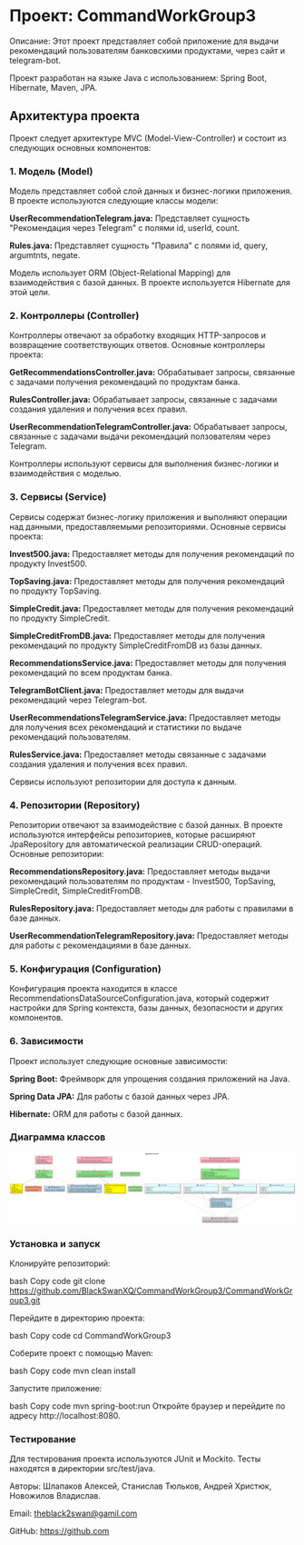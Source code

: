 # Проект: CommandWorkGroup3 

Описание:
Этот проект представляет собой приложение для выдачи рекомендаций пользователям банковскими продуктами, через сайт и telegram-bot.

Проект разработан на языке Java с использованием: Spring Boot, Hibernate, Maven, JPA.

## Архитектура проекта

Проект следует архитектуре MVC (Model-View-Controller) и состоит из следующих основных компонентов:

### 1. Модель (Model)
Модель представляет собой слой данных и бизнес-логики приложения. В проекте используются следующие классы модели:

**UserRecommendationTelegram.java:**  Представляет сущность "Рекомендация через Telegram" с полями id, userId, count.

**Rules.java:**  Представляет сущность "Правила" с полями id, query, argumtnts, negate.

Модель использует ORM (Object-Relational Mapping) для взаимодействия с базой данных. В проекте используется Hibernate для этой цели.

### 2. Контроллеры (Controller)
Контроллеры отвечают за обработку входящих HTTP-запросов и возвращение соответствующих ответов. Основные контроллеры проекта:

**GetRecommendationsController.java:**  Обрабатывает запросы, связанные с задачами получения рекомендаций по продуктам банка.

**RulesController.java:** Обрабатывает запросы, связанные с задачами создания удаления и получения всех правил.

**UserRecommendationTelegramController.java:**  Обрабатывает запросы, связанные с задачами выдачи рекомендаций ползователям через Telegram.

Контроллеры используют сервисы для выполнения бизнес-логики и взаимодействия с моделью.

### 3. Сервисы (Service)

Сервисы содержат бизнес-логику приложения и выполняют операции над данными, предоставляемыми репозиториями. Основные сервисы проекта:

**Invest500.java:**  Предоставляет методы для получения рекомендаций по продукту Invest500.

**TopSaving.java:**  Предоставляет методы для получения рекомендаций по продукту TopSaving.

**SimpleCredit.java:**  Предоставляет методы для получения рекомендаций по продукту SimpleCredit.

**SimpleCreditFromDB.java:**  Предоставляет методы для получения рекомендаций по продукту SimpleCreditFromDB из базы данных.

**RecommendationsService.java:**  Предоставляет методы для получения рекомендаций по всем продуктам банка.

**TelegramBotClient.java:**  Предоставляет методы для выдачи рекомендаций через Telegram-bot.

**UserRecommendationsTelegramService.java:**  Предоставляет методы для получения всех рекомендаций и статистики по выдаче рекомендаций пользователям.

**RulesService.java:**  Предоставляет методы связанные с задачами создания удаления и получения всех правил.

Сервисы используют репозитории для доступа к данным.

### 4. Репозитории (Repository)

Репозитории отвечают за взаимодействие с базой данных. В проекте используются интерфейсы репозиториев, которые расширяют JpaRepository для автоматической реализации CRUD-операций. Основные репозитории:


**RecommendationsRepository.java:**  Предоставляет методы выдачи рекомендаций пользователям по продуктам - Invest500, TopSaving, SimpleCredit, SimpleCreditFromDB.

**RulesRepository.java:**  Предоставляет методы для работы с правилами в базе данных.

**UserRecommendationTelegramRepository.java:**  Предоставляет методы для работы с рекомендациями в базе данных.


### 5. Конфигурация (Configuration)
Конфигурация проекта находится в классе RecommendationsDataSourceConfiguration.java, который содержит настройки для Spring контекста, базы данных, безопасности и других компонентов.


### 6. Зависимости
Проект использует следующие основные зависимости:

**Spring Boot:**  Фреймворк для упрощения создания приложений на Java.

**Spring Data JPA:**  Для работы с базой данных через JPA.

**Hibernate:**  ORM для работы с базой данных.

### Диаграмма классов
![Диаграмма классов](diagram.png)


### Установка и запуск

Клонируйте репозиторий:

bash
Copy code
git clone https://github.com/BlackSwanXQ/CommandWorkGroup3/CommandWorkGroup3.git

Перейдите в директорию проекта:

bash
Copy code
cd CommandWorkGroup3

Соберите проект с помощью Maven:

bash
Copy code
mvn clean install

Запустите приложение: 

bash
Copy code
mvn spring-boot:run
Откройте браузер и перейдите по адресу http://localhost:8080.

### Тестирование

Для тестирования проекта используются JUnit и Mockito. Тесты находятся в директории src/test/java.

Авторы: Шлапаков Алексей, Станислав Тюльков, Андрей Христюк, Новожилов Владислав.

Email: theblack2swan@gamil.com

GitHub: https://github.com
